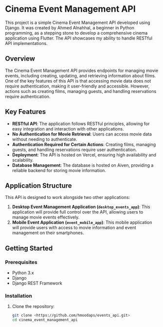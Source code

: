 # Cinema Event Management API

This project is a simple Cinema Event Management API developed using Django. It was created by Ahmed Alnahhal, a beginner in Python programming, as a stepping stone to develop a comprehensive cinema application using Flutter. The API showcases my ability to handle RESTful API implementations.

## Overview

The Cinema Event Management API provides endpoints for managing movie events, including creating, updating, and retrieving information about films. One of the key features of this API is that accessing movie data does not require authentication, making it user-friendly and accessible. However, actions such as creating films, managing guests, and handling reservations require authentication.

## Key Features

- **RESTful API**: The application follows RESTful principles, allowing for easy integration and interaction with other applications.
- **No Authentication for Movie Retrieval**: Users can access movie data without needing to authenticate.
- **Authentication Required for Certain Actions**: Creating films, managing guests, and handling reservations require user authentication.
- **Deployment**: The API is hosted on Vercel, ensuring high availability and scalability.
- **Database Management**: The database is hosted on Aiven, providing a reliable backend for storing movie information.

## Application Structure

This API is designed to work alongside two other applications:

1. **Desktop Event Management Application (`desktop_events_app`)**: This application will provide full control over the API, allowing users to manage movie events effectively.
2. **Mobile Event Application (`event_mobile_app`)**: This mobile application will provide users with access to movie information and event management on their smartphones.

## Getting Started

### Prerequisites

- Python 3.x
- Django
- Django REST Framework

### Installation

1. Clone the repository:

   ```bash
   git clone <https://github.com/hmoodaps/events_api.git>
   cd cinema_event_management_api

